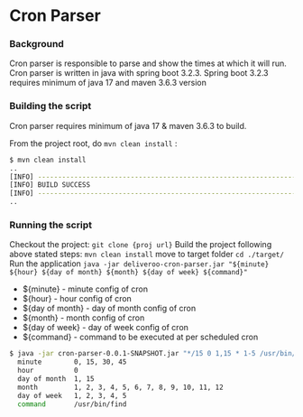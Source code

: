 # Cron Parser

### Background
Cron parser is responsible to parse and show the times at which it will run. 
Cron parser is written in java with spring boot 3.2.3. Spring boot 3.2.3 requires minimum of java 17 
and maven 3.6.3 version

### Building the script
Cron parser requires minimum of java 17 & maven 3.6.3 to build.

From the project root, do `mvn clean install` :
```bash
$ mvn clean install
..
[INFO] ------------------------------------------------------------------------
[INFO] BUILD SUCCESS
[INFO] ------------------------------------------------------------------------
..
```

### Running the script
Checkout the project:
`git clone {proj url}`
Build the project following above stated steps:
`mvn clean install`
move to  target folder
`cd ./target/`
Run the application
`java -jar deliveroo-cron-parser.jar "${minute} ${hour} ${day of month} ${month} ${day of week} ${command}"`
- ${minute} - minute config of cron
- ${hour} - hour config of cron
- ${day of month} - day of month config of cron
- ${month} - month config of cron
- ${day of week} - day of week config of cron
- ${command} - command to be executed at per scheduled cron

```bash
$ java -jar cron-parser-0.0.1-SNAPSHOT.jar "*/15 0 1,15 * 1-5 /usr/bin/find"
  minute        0, 15, 30, 45
  hour          0
  day of month  1, 15
  month         1, 2, 3, 4, 5, 6, 7, 8, 9, 10, 11, 12
  day of week   1, 2, 3, 4, 5
  command       /usr/bin/find

```

